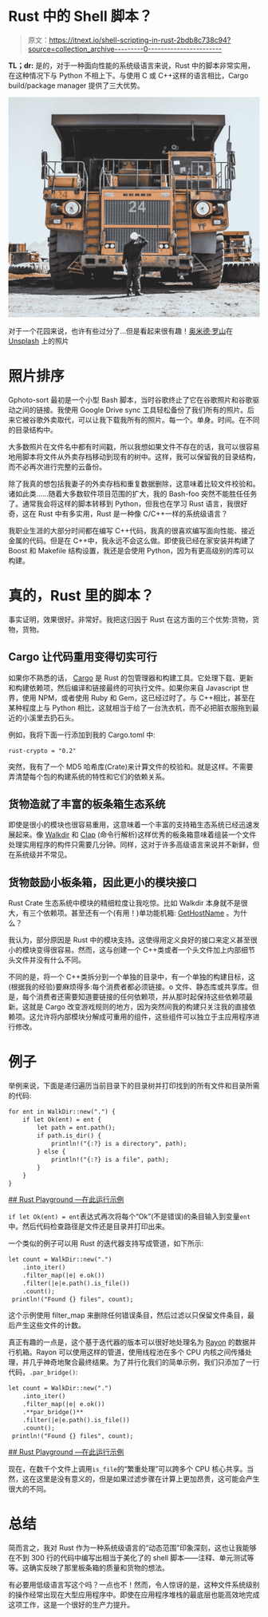 # Rust 中的 Shell 脚本？

> 原文：<https://itnext.io/shell-scripting-in-rust-2bdb8c738c94?source=collection_archive---------0----------------------->

**TL；dr:** 是的，对于一种面向性能的系统级语言来说，Rust 中的脚本非常实用，在这种情况下与 Python 不相上下。与使用 C 或 C++这样的语言相比，Cargo build/package manager 提供了三大优势。

![](img/558f1ab53825aebd101178de406911c6.png)

对于一个花园来说，也许有些过分了…但是看起来很有趣！[奥米德·罗山](https://unsplash.com/@oommiidd?utm_source=medium&utm_medium=referral)在 [Unsplash](https://unsplash.com?utm_source=medium&utm_medium=referral) 上的照片

# **照片排序**

Gphoto-sort 最初是一个小型 Bash 脚本，当时谷歌终止了它在谷歌照片和谷歌驱动之间的链接。我使用 Google Drive sync 工具轻松备份了我们所有的照片。后来它被谷歌外卖取代，可以让我下载我所有的照片。每一个。单身。时间。在不同的目录结构中。

大多数照片在文件名中都有时间戳，所以我想如果文件不存在的话，我可以很容易地用脚本将文件从外卖存档移动到现有的树中。这样，我可以保留我的目录结构，而不必再次进行完整的云备份。

除了我真的想包括我妻子的外卖存档和重复数据删除，这意味着比较文件校验和。诸如此类……随着大多数软件项目范围的扩大，我的 Bash-foo 突然不能胜任任务了。通常我会将这样的脚本转移到 Python，但我也在学习 Rust 语言，我很好奇，这在 Rust 中有多实用，Rust 是一种像 C/C++一样的系统级语言？

我职业生涯的大部分时间都在编写 C++代码，我真的很喜欢编写面向性能、接近金属的代码。但是在 C++中，我永远不会这么做。即使我已经在家安装并构建了 Boost 和 Makefile 结构设置，我还是会使用 Python，因为有更高级别的库可以构建。

# **真的，Rust 里的脚本？**

事实证明，效果很好。非常好。我把这归因于 Rust 在这方面的三个优势:货物，货物，货物。

## **Cargo 让代码重用变得切实可行**

如果你不熟悉的话， [Cargo](https://doc.rust-lang.org/cargo/) 是 Rust 的包管理器和构建工具。它处理下载、更新和构建依赖项，然后编译和链接最终的可执行文件。如果你来自 Javascript 世界，使用 NPM，或者使用 Ruby 和 Gem，这已经过时了。与 C++相比，甚至在某种程度上与 Python 相比，这就相当于给了一台洗衣机，而不必把脏衣服拖到最近的小溪里去扔石头。

例如，我将下面一行添加到我的 Cargo.toml 中:

```
rust-crypto = "0.2"
```

突然，我有了一个 MD5 哈希库(Crate)来计算文件的校验和。就是这样。不需要弄清楚每个包的构建系统的特性和它们的依赖关系。

## **货物造就了丰富的板条箱生态系统**

即使是很小的模块也很容易重用，这意味着一个丰富的支持箱生态系统已经迅速发展起来。像 [Walkdir](https://github.com/BurntSushi/walkdir) 和 [Clap](https://github.com/clap-rs/clap) (命令行解析)这样优秀的板条箱意味着组装一个文件处理实用程序的构件只需要几分钟。同样，这对于许多高级语言来说并不新鲜，但在系统级并不常见。

## **货物鼓励小板条箱，因此更小的模块接口**

Rust Crate 生态系统中模块的精细粒度让我吃惊。比如 Walkdir 本身就不是很大，有三个依赖项。甚至还有一个(有用！)单功能机箱: [GetHostName](https://crates.io/crates/gethostname) 。为什么？

我认为，部分原因是 Rust 中的模块支持。这使得用定义良好的接口来定义甚至很小的模块变得很容易。然而，这与创建一个 C++类或者一个头文件加上内部细节头文件并没有什么不同。

不同的是，将一个 C++类拆分到一个单独的目录中，有一个单独的构建目标，这(根据我的经验)要麻烦得多:每个消费者都必须链接。o 文件、静态库或共享库。但是，每个消费者还需要知道要链接的任何依赖项，并从那时起保持这些依赖项最新。这就是 Cargo 改变游戏规则的地方，因为突然间我的构建只关注我的直接依赖项。这允许将内部模块分解成可重用的组件，这些组件可以独立于主应用程序进行修改。

# 例子

举例来说，下面是递归遍历当前目录下的目录树并打印找到的所有文件和目录所需的代码:

```
for ent in WalkDir::new(".") {
    if let Ok(ent) = ent {
        let path = ent.path();
        if path.is_dir() {
            println!("{:?} is a directory", path);
        } else {
            println!("{:?} is a file", path);
        }
    }
}
```

 [## Rust Playground —在此运行示例](https://play.rust-lang.org/?version=stable&mode=debug&edition=2018&gist=8d69c19a9ae2ef00fecd4e27216d8afb) 

`if let Ok(ent) = ent`表达式再次将每个“Ok”(不是错误)的条目输入到变量`ent`中。然后代码检查路径是文件还是目录并打印出来。

一个类似的例子可以用 Rust 的迭代器支持写成管道，如下所示:

```
let count = WalkDir::new(".")
    .into_iter()
    .filter_map(|e| e.ok())
    .filter(|e|e.path().is_file())
    .count();
 println!("Found {} files", count);
```

这个示例使用 filter_map 来删除任何错误条目，然后过滤以只保留文件条目，最后产生这些文件的计数。

真正有趣的一点是，这个基于迭代器的版本可以很好地处理名为 [Rayon](https://crates.io/crates/rayon) 的数据并行机箱。Rayon 可以使用这样的管道，使用线程池在多个 CPU 内核之间传播处理，并几乎神奇地聚合最终结果。为了并行化我们的简单示例，我们只添加了一行代码，`.par_bridge()`:

```
let count = WalkDir::new(".")
    .into_iter()
    .filter_map(|e| e.ok())
    .**par_bridge()**
    .filter(|e|e.path().is_file())
    .count();
 println!("Found {} files", count);
```

 [## Rust Playground —在此运行示例](https://play.rust-lang.org/?version=stable&mode=release&edition=2018&gist=dac9befb1f916629ee6408be0f88e00f) 

现在，在数千个文件上调用`is_file`的“繁重处理”可以跨多个 CPU 核心共享。当然，这在这里是没有意义的，但是如果过滤步骤在计算上更加昂贵，这可能会产生很大的不同。

# **总结**

简而言之，我对 Rust 作为一种系统级语言的“动态范围”印象深刻，这也让我能够在不到 300 行的代码中编写出相当于美化了的 shell 脚本——注释、单元测试等等。这确实反映了那里板条箱的质量和货物的想法。

有必要用低级语言写这个吗？一点也不！然而，令人惊讶的是，这种文件系统级别的操作经常出现在大型应用程序中。即使在应用程序堆栈的最底层也能高效地完成这项工作，这是一个很好的生产力提升。